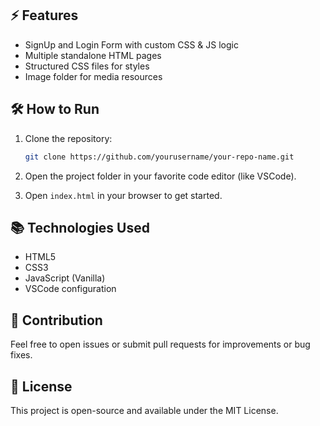 
## ⚡ Features

- SignUp and Login Form with custom CSS & JS logic
- Multiple standalone HTML pages
- Structured CSS files for styles
- Image folder for media resources

## 🛠️ How to Run

1. Clone the repository:
    ```bash
    git clone https://github.com/yourusername/your-repo-name.git
    ```

2. Open the project folder in your favorite code editor (like VSCode).

3. Open `index.html` in your browser to get started.

## 📚 Technologies Used

- HTML5
- CSS3
- JavaScript (Vanilla)
- VSCode configuration

## 🤝 Contribution

Feel free to open issues or submit pull requests for improvements or bug fixes.

## 📄 License

This project is open-source and available under the MIT License.

